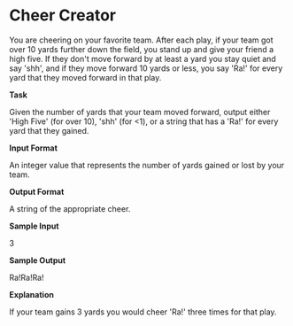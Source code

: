 
# Cheer Creator

You are cheering on your favorite team. After each play, if your team got over 10 yards further down the field, you stand up and give your friend a high five. If they don't move forward by at least a yard you stay quiet and say 'shh', and if they move forward 10 yards or less, you say 'Ra!' for every yard that they moved forward in that play. 

**Task**

Given the number of yards that your team moved forward, output either 'High Five' (for over 10), 'shh' (for <1), or a string that has a 'Ra!' for every yard that they gained. 

**Input Format**

An integer value that represents the number of yards gained or lost by your team. 

**Output Format**

A string of the appropriate cheer.  

**Sample Input**

3 

**Sample Output**

Ra!Ra!Ra!

**Explanation**
 
If your team gains 3 yards you would cheer 'Ra!' three times for that play.